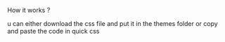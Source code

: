 How it works ?

  u can either download the css file and put it in the themes folder or copy and paste the code in  quick css

